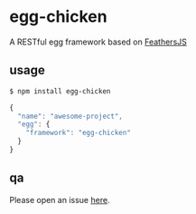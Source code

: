 # egg-chicken

A RESTful egg framework based on [FeathersJS](https://feathersjs.com/)

## usage

```bash
$ npm install egg-chicken
```

```js
{
  "name": "awesome-project",
  "egg": {
    "framework": "egg-chicken"
  }
}
```

## qa

Please open an issue [here](https://github.com/keliq/egg-chicken/issues).

